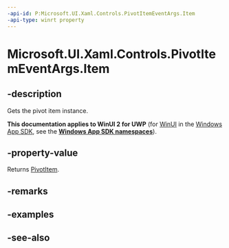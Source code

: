 ```yaml
---
-api-id: P:Microsoft.UI.Xaml.Controls.PivotItemEventArgs.Item
-api-type: winrt property
---
```


<!-- Property syntax
public Windows.UI.Xaml.Controls.PivotItem Item { get;  set; }
-->

# Microsoft.UI.Xaml.Controls.PivotItemEventArgs.Item

## -description
Gets the pivot item instance.

**This documentation applies to WinUI 2 for UWP** (for [WinUI](/windows/apps/winui/winui3/) in the [Windows App SDK](/windows/apps/windows-app-sdk/), see the **[Windows App SDK namespaces](/windows/windows-app-sdk/api/winrt/)**).

## -property-value
Returns [PivotItem](pivotitem.md).

## -remarks

## -examples

## -see-also
